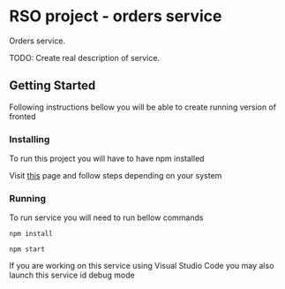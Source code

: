 # RSO project - orders service

Orders service.

TODO: Create real description of service.

## Getting Started

Following instructions bellow you will be able to create running version of fronted

### Installing

To run this project you will have to have npm installed

Visit [this](https://www.npmjs.com/package/npm) page and follow steps depending on your system

### Running

To run service you will need to run bellow commands

```
npm install
```

```
npm start
```

If you are working on this service using Visual Studio Code you may also launch this service id debug mode